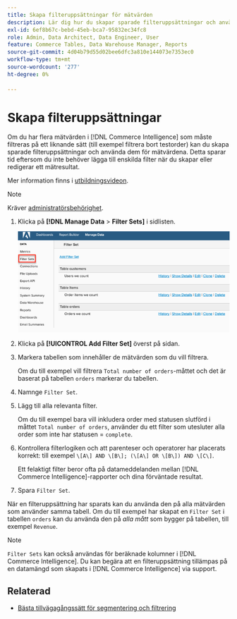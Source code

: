 ```yaml
---
title: Skapa filteruppsättningar för mätvärden
description: Lär dig hur du skapar sparade filteruppsättningar och använder dem på mätvärdena.
exl-id: 6ef8b67c-bebd-45eb-bca7-95832ec34fc8
role: Admin, Data Architect, Data Engineer, User
feature: Commerce Tables, Data Warehouse Manager, Reports
source-git-commit: 4d04b79d55d02bee6dfc3a810e144073e7353ec0
workflow-type: tm+mt
source-wordcount: '277'
ht-degree: 0%

---
```


# Skapa filteruppsättningar

Om du har flera mätvärden i [!DNL Commerce Intelligence] som måste filtreras på ett liknande sätt (till exempel filtrera bort testorder) kan du skapa sparade filteruppsättningar och använda dem för mätvärdena. Detta sparar tid eftersom du inte behöver lägga till enskilda filter när du skapar eller redigerar ett mätresultat.

Mer information finns i [utbildningsvideon](https://experienceleague.adobe.com/docs/commerce-knowledge-base/kb/how-to/mbi-training-video-filter-sets.html?lang=sv-SE).

>[!NOTE]
>
>Kräver [administratörsbehörighet](../../administrator/user-management/user-management.md).

1. Klicka på **[!DNL Manage Data** > **Filter Sets]** i sidlisten.

   ![Skapa gränssnitt för filteruppsättningar med alternativet Lägg till filteruppsättning](../../assets/create-filter-sets.png)

1. Klicka på **[!UICONTROL Add Filter Set]** överst på sidan.

1. Markera tabellen som innehåller de mätvärden som du vill filtrera.

   Om du till exempel vill filtrera `Total number of orders`-måttet och det är baserat på tabellen `orders` markerar du tabellen.

1. Namnge `Filter Set`.

1. Lägg till alla relevanta filter.

   Om du till exempel bara vill inkludera order med statusen slutförd i måttet `Total number of orders`, använder du ett filter som utesluter alla order som inte har statusen = `complete`.

1. Kontrollera filterlogiken och att parenteser och operatorer har placerats korrekt: till exempel `\[A\] AND \[B\]; (\[A\] OR \[B\]) AND \[C\]`.

   Ett felaktigt filter beror ofta på datameddelanden mellan [!DNL Commerce Intelligence]-rapporter och dina förväntade resultat.

1. Spara `Filter Set`.

När en filteruppsättning har sparats kan du använda den på alla mätvärden som använder samma tabell. Om du till exempel har skapat en `Filter Set` i tabellen `orders` kan du använda den på *alla mått* som bygger på tabellen, till exempel `Revenue`.

>[!NOTE]
>
>`Filter Sets` kan också användas för beräknade kolumner i [!DNL Commerce Intelligence]. Du kan begära att en filteruppsättning tillämpas på en datamängd som skapats i [!DNL Commerce Intelligence] via support.

## Relaterad

* [Bästa tillvägagångssätt för segmentering och filtrering](../../best-practices/segment-filter.md)
